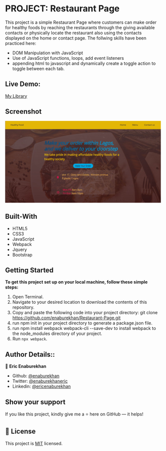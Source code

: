 # PROJECT: Restaurant Page

This project is a simple Restaurant Page where customers can make order for healthy foods by reaching the restaurants through the giving available contacts or physically locate the restaurant also using the contacts displayed on the home or contact page. 
The follwing skills have been practiced here:
- DOM Manipulation with JavaScript
- Use of JavaScript functions, loops, add event listeners
- appending html to javascript and dynamically create a toggle action to toggle between each tab.


## Live Demo:
[My Library](https://rawcdn.githack.com/enaburekhan/Book-Library/f77bcc4ee138f2cf06151cf9c62be5049c8340f8/index.html)

## Screenshot
<img src="./img/readme.png">

## Built-With

- HTML5
- CSS3
- JavaScript
- Webpack
- Jquery
- Bootstrap

## Getting Started

**To get this project set up on your local machine, follow these simple steps:**

1. Open Terminal.
2. Navigate to your desired location to download the contents of this repository.
3. Copy and paste the following code into your project directory: git clone https://github.com/enaburekhan/Restaurant-Page.git
4. run npm init in your project directory to generate a package.json file.
5. run npm install webpack webpack-cli --save-dev to install webpack to the node_modules directory of your project.
5. Run ```npx webpack```.

## Author Details::

👤 **Eric Enaburekhan**

- Github: [@enaburekhan](https://github.com/enaburekhan)
- Twitter: [@enaburekhaneric](https://twitter.com/enaburekhaneric)
- Linkedin: [@ericenaburekhan](https://www.linkedin.com/in/eric-enaburekhan-801a28100/)



## Show your support

If you like this project, kindly give me a ⭐ here on GitHub — it helps!

## 📝 License

This project is [MIT](lic.url) licensed.   